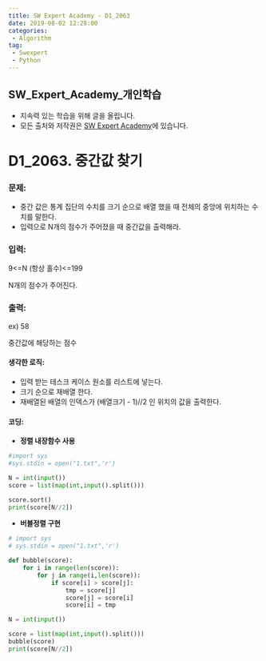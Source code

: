 ```yaml
---
title: SW Expert Academy - D1_2063
date: 2019-08-02 12:28:00
categories:
 - Algorithm
tag:
 - Swexpert
 - Python
---
```


## SW_Expert_Academy_개인학습

- 지속력 있는 학습을 위해 글을 올립니다.
- 모든 출처와 저작권은 [SW Expert Academy][출처]에 있습니다.



# D1_2063. 중간값 찾기

### 문제:

- 중간 값은 통계 집단의 수치를 크기 순으로 배열 했을 때 전체의 중앙에 위치하는 수치를 말한다.
- 입력으로 N개의 점수가 주어졌을 때 중간값을 출력해라.



### 입력:

9<=N (항상 홀수)<=199

N개의 점수가 주어진다.



### 출력:

ex) 58

중간값에 해당하는 점수



#### 생각한 로직:

- 입력 받는 테스크 케이스 원소를 리스트에 넣는다.
- 크기 순으로 재배열 한다.
- 재배열된 배열의 인덱스가 (배열크기 - 1)//2 인 위치의 값을 출력한다.



#### 코딩:

- **정렬 내장함수 사용**

```python
#import sys
#sys.stdin = open("1.txt",'r')

N = int(input())
score = list(map(int,input().split()))

score.sort()
print(score[N//2])
```



- **버블정렬 구현**

```python
# import sys
# sys.stdin = open("1.txt",'r')

def bubble(score):
    for i in range(len(score)):
        for j in range(i,len(score)):
            if score[i] > score[j]:
                tmp = score[j]
                score[j] = score[i]
                score[i] = tmp

N = int(input())

score = list(map(int,input().split()))
bubble(score)
print(score[N//2])
```



[출처]: https://www.swexpertacademy.com/